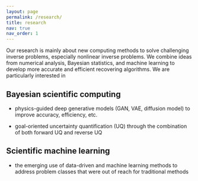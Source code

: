```yaml
---
layout: page
permalink: /research/
title: research
nav: true
nav_order: 1
---
```


Our research is mainly about new computing methods to solve challenging inverse problems, especially nonlinear inverse problems. 
We combine ideas from numerical analysis, Bayesian statistics, and machine learning to develop more accurate and efficient recovering algorithms. 
We are particularly interested in
## Bayesian scientific computing
- physics-guided deep generative models (GAN, VAE, diffusion model) to improve accuracy, efficiency, etc.
  
- goal-oriented uncertainty quantification (UQ) through the combination of both forward UQ and reverse UQ

## Scientific machine learning
- the emerging use of data-driven and machine learning methods to address problem classes that were out of reach for traditional methods
